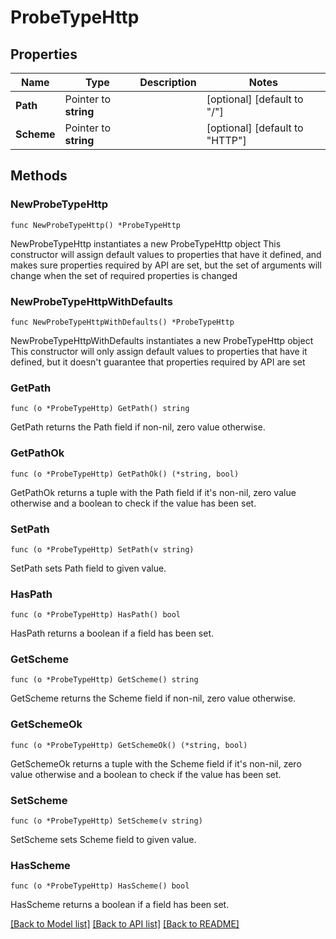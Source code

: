 # ProbeTypeHttp

## Properties

Name | Type | Description | Notes
------------ | ------------- | ------------- | -------------
**Path** | Pointer to **string** |  | [optional] [default to "/"]
**Scheme** | Pointer to **string** |  | [optional] [default to "HTTP"]

## Methods

### NewProbeTypeHttp

`func NewProbeTypeHttp() *ProbeTypeHttp`

NewProbeTypeHttp instantiates a new ProbeTypeHttp object
This constructor will assign default values to properties that have it defined,
and makes sure properties required by API are set, but the set of arguments
will change when the set of required properties is changed

### NewProbeTypeHttpWithDefaults

`func NewProbeTypeHttpWithDefaults() *ProbeTypeHttp`

NewProbeTypeHttpWithDefaults instantiates a new ProbeTypeHttp object
This constructor will only assign default values to properties that have it defined,
but it doesn't guarantee that properties required by API are set

### GetPath

`func (o *ProbeTypeHttp) GetPath() string`

GetPath returns the Path field if non-nil, zero value otherwise.

### GetPathOk

`func (o *ProbeTypeHttp) GetPathOk() (*string, bool)`

GetPathOk returns a tuple with the Path field if it's non-nil, zero value otherwise
and a boolean to check if the value has been set.

### SetPath

`func (o *ProbeTypeHttp) SetPath(v string)`

SetPath sets Path field to given value.

### HasPath

`func (o *ProbeTypeHttp) HasPath() bool`

HasPath returns a boolean if a field has been set.

### GetScheme

`func (o *ProbeTypeHttp) GetScheme() string`

GetScheme returns the Scheme field if non-nil, zero value otherwise.

### GetSchemeOk

`func (o *ProbeTypeHttp) GetSchemeOk() (*string, bool)`

GetSchemeOk returns a tuple with the Scheme field if it's non-nil, zero value otherwise
and a boolean to check if the value has been set.

### SetScheme

`func (o *ProbeTypeHttp) SetScheme(v string)`

SetScheme sets Scheme field to given value.

### HasScheme

`func (o *ProbeTypeHttp) HasScheme() bool`

HasScheme returns a boolean if a field has been set.


[[Back to Model list]](../README.md#documentation-for-models) [[Back to API list]](../README.md#documentation-for-api-endpoints) [[Back to README]](../README.md)


